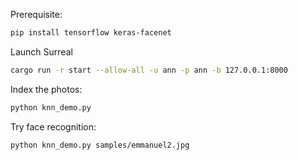 Prerequisite:

```bash
pip install tensorflow keras-facenet
```

Launch Surreal

 ```bash
 cargo run -r start --allow-all -u ann -p ann -b 127.0.0.1:8000
 ```
 
Index the photos:

```bash
python knn_demo.py
```

Try face recognition:

```bash
python knn_demo.py samples/emmanuel2.jpg
```